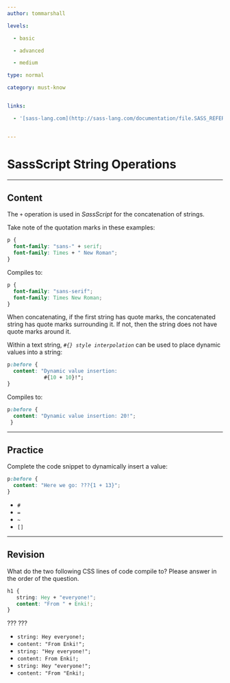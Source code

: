 ```yaml
---
author: tommarshall

levels:

  - basic

  - advanced

  - medium

type: normal

category: must-know


links:

  - '[sass-lang.com](http://sass-lang.com/documentation/file.SASS_REFERENCE.html#string_operations){website}'


---
```


# SassScript String Operations

---
## Content

The `+` operation is used in *SassScript* for the concatenation of strings. 

Take note of the quotation marks in these examples:
```css
p {
  font-family: "sans-" + serif;
  font-family: Times + " New Roman";
}
```
Compiles to:
```css
p {
  font-family: "sans-serif";
  font-family: Times New Roman;
}
```
When concatenating, if the first string has quote marks, the concatenated string has quote marks surrounding it. If not, then the string does not have quote marks around it.

Within a text string, *`#{} style interpolation`* can be used to place dynamic values into a string:
```css
p:before {
  content: "Dynamic value insertion: 
            #{10 + 10}!";
}
```
Compiles to:
```css
p:before {
  content: "Dynamic value insertion: 20!";
 }
```

---
## Practice

Complete the code snippet to dynamically insert a value:

```css
p:before { 
  content: "Here we go: ???{1 + 13}"; 
} 
```


* `#` 
* `=` 
* `~` 
* `[]`

---
## Revision

What do the two following CSS lines of code compile to? Please answer in the order of the question. 
```css
h1 {
   string: Hey + "everyone!";
   content: "From " + Enki!;
}
```
??? ???

* `string: Hey everyone!;`
* `content: "From Enki!";`
* `string: "Hey everyone!";`
* `content: From Enki!;`
* `string: Hey "everyone!";`
* `content: "From "Enki!;`


